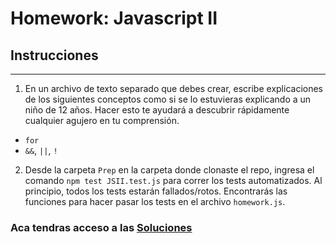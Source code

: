 # Homework: Javascript II

## Instrucciones
---
1. En un archivo de texto separado que
 debes crear, escribe explicaciones de los
  siguientes conceptos como si se lo estuvieras
   explicando a un niño de 12 años. Hacer esto te
   ayudará a descubrir rápidamente cualquier 
   agujero en tu comprensión.

* `for`
* `&&`, `||`, `!`

2. Desde la carpeta `Prep` en la carpeta donde
 clonaste el repo, ingresa el comando `npm test
  JSII.test.js` para correr los tests 
  automatizados. Al principio, todos los tests
   estarán fallados/rotos. Encontrarás las 
   funciones para hacer pasar los tests en el 
   archivo `homework.js`.

### Aca tendras acceso a las [Soluciones](https://github.com/atralice/Curso.Prep.Henry/blob/solution/03-JS-II/homework/homework.js)